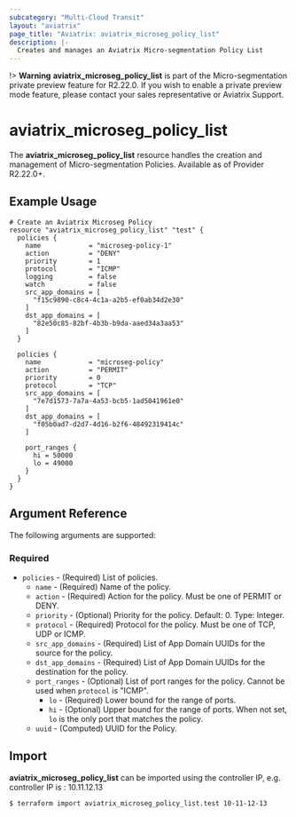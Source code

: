 ```yaml
---
subcategory: "Multi-Cloud Transit"
layout: "aviatrix"
page_title: "Aviatrix: aviatrix_microseg_policy_list"
description: |-
  Creates and manages an Aviatrix Micro-segmentation Policy List
---
```

!> **Warning** **aviatrix_microseg_policy_list** is part of the Micro-segmentation private preview feature for R2.22.0. If you wish to enable a private preview mode feature, please contact your sales representative or Aviatrix Support.

# aviatrix_microseg_policy_list

The **aviatrix_microseg_policy_list** resource handles the creation and management of Micro-segmentation Policies. Available as of Provider R2.22.0+.

## Example Usage

```hcl
# Create an Aviatrix Microseg Policy
resource "aviatrix_microseg_policy_list" "test" {
  policies {
    name            = "microseg-policy-1"
    action          = "DENY"
    priority        = 1
    protocol        = "ICMP"
    logging         = false
    watch           = false
    src_app_domains = [
      "f15c9890-c8c4-4c1a-a2b5-ef0ab34d2e30"
    ]
    dst_app_domains = [
      "82e50c85-82bf-4b3b-b9da-aaed34a3aa53"
    ]
  }
  
  policies {
    name            = "microseg-policy"
    action          = "PERMIT"
    priority        = 0
    protocol        = "TCP"
    src_app_domains = [
      "7e7d1573-7a7a-4a53-bcb5-1ad5041961e0"
    ]
    dst_app_domains = [
      "f05b0ad7-d2d7-4d16-b2f6-48492319414c"
    ]
    
    port_ranges {
      hi = 50000
      lo = 49000
    }
  }
}
```

## Argument Reference

The following arguments are supported:

### Required

* `policies` - (Required) List of policies.
    * `name` - (Required) Name of the policy.
    * `action` - (Required) Action for the policy. Must be one of PERMIT or DENY.
    * `priority` - (Optional)  Priority for the policy. Default: 0. Type: Integer.
    * `protocol` - (Required) Protocol for the policy. Must be one of TCP, UDP or ICMP.
    * `src_app_domains` - (Required) List of App Domain UUIDs for the source for the policy.
    * `dst_app_domains` - (Required) List of App Domain UUIDs for the destination for the policy.
    * `port_ranges` - (Optional) List of port ranges for the policy. Cannot be used when `protocol` is "ICMP".
      * `lo` - (Required) Lower bound for the range of ports.
      * `hi` - (Optional) Upper bound for the range of ports. When not set, `lo` is the only port that matches the policy.
    * `uuid` - (Computed) UUID for the Policy.

## Import

**aviatrix_microseg_policy_list** can be imported using the controller IP, e.g. controller IP is : 10.11.12.13

```
$ terraform import aviatrix_microseg_policy_list.test 10-11-12-13
```
